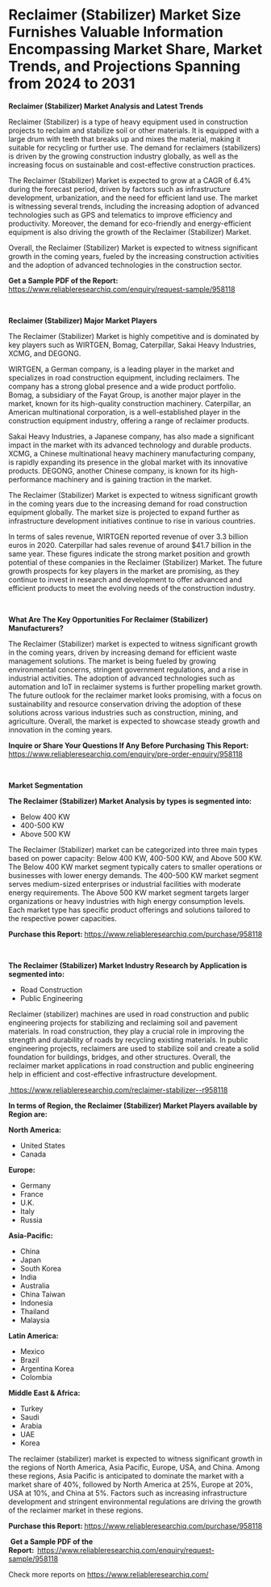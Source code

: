 <p><h1>Reclaimer (Stabilizer) Market Size Furnishes Valuable Information Encompassing Market Share, Market Trends, and Projections Spanning from 2024 to 2031</h1></p><p><strong>Reclaimer (Stabilizer) Market Analysis and Latest Trends</strong></p>
<p><p>Reclaimer (Stabilizer) is a type of heavy equipment used in construction projects to reclaim and stabilize soil or other materials. It is equipped with a large drum with teeth that breaks up and mixes the material, making it suitable for recycling or further use. The demand for reclaimers (stabilizers) is driven by the growing construction industry globally, as well as the increasing focus on sustainable and cost-effective construction practices.</p><p>The Reclaimer (Stabilizer) Market is expected to grow at a CAGR of 6.4% during the forecast period, driven by factors such as infrastructure development, urbanization, and the need for efficient land use. The market is witnessing several trends, including the increasing adoption of advanced technologies such as GPS and telematics to improve efficiency and productivity. Moreover, the demand for eco-friendly and energy-efficient equipment is also driving the growth of the Reclaimer (Stabilizer) Market.</p><p>Overall, the Reclaimer (Stabilizer) Market is expected to witness significant growth in the coming years, fueled by the increasing construction activities and the adoption of advanced technologies in the construction sector.</p></p>
<p><strong>Get a Sample PDF of the Report:&nbsp;</strong> <a href="https://www.reliableresearchiq.com/enquiry/request-sample/958118">https://www.reliableresearchiq.com/enquiry/request-sample/958118</a></p>
<p>&nbsp;</p>
<p><strong>Reclaimer (Stabilizer) Major Market Players</strong></p>
<p><p>The Reclaimer (Stabilizer) Market is highly competitive and is dominated by key players such as WIRTGEN, Bomag, Caterpillar, Sakai Heavy Industries, XCMG, and DEGONG. </p><p>WIRTGEN, a German company, is a leading player in the market and specializes in road construction equipment, including reclaimers. The company has a strong global presence and a wide product portfolio. Bomag, a subsidiary of the Fayat Group, is another major player in the market, known for its high-quality construction machinery. Caterpillar, an American multinational corporation, is a well-established player in the construction equipment industry, offering a range of reclaimer products.</p><p>Sakai Heavy Industries, a Japanese company, has also made a significant impact in the market with its advanced technology and durable products. XCMG, a Chinese multinational heavy machinery manufacturing company, is rapidly expanding its presence in the global market with its innovative products. DEGONG, another Chinese company, is known for its high-performance machinery and is gaining traction in the market.</p><p>The Reclaimer (Stabilizer) Market is expected to witness significant growth in the coming years due to the increasing demand for road construction equipment globally. The market size is projected to expand further as infrastructure development initiatives continue to rise in various countries. </p><p>In terms of sales revenue, WIRTGEN reported revenue of over 3.3 billion euros in 2020. Caterpillar had sales revenue of around $41.7 billion in the same year. These figures indicate the strong market position and growth potential of these companies in the Reclaimer (Stabilizer) Market. The future growth prospects for key players in the market are promising, as they continue to invest in research and development to offer advanced and efficient products to meet the evolving needs of the construction industry.</p></p>
<p>&nbsp;</p>
<p><strong>What Are The Key Opportunities For Reclaimer (Stabilizer) Manufacturers?</strong></p>
<p><p>The Reclaimer (Stabilizer) market is expected to witness significant growth in the coming years, driven by increasing demand for efficient waste management solutions. The market is being fueled by growing environmental concerns, stringent government regulations, and a rise in industrial activities. The adoption of advanced technologies such as automation and IoT in reclaimer systems is further propelling market growth. The future outlook for the reclaimer market looks promising, with a focus on sustainability and resource conservation driving the adoption of these solutions across various industries such as construction, mining, and agriculture. Overall, the market is expected to showcase steady growth and innovation in the coming years.</p></p>
<p><strong>Inquire or Share Your Questions If Any Before Purchasing This Report:</strong> <a href="https://www.reliableresearchiq.com/enquiry/pre-order-enquiry/958118">https://www.reliableresearchiq.com/enquiry/pre-order-enquiry/958118</a></p>
<p>&nbsp;</p>
<p><strong>Market Segmentation</strong></p>
<p><strong>The Reclaimer (Stabilizer) Market Analysis by types is segmented into:</strong></p>
<p><ul><li>Below 400 KW</li><li>400-500 KW</li><li>Above 500 KW</li></ul></p>
<p><p>The Reclaimer (Stabilizer) market can be categorized into three main types based on power capacity: Below 400 KW, 400-500 KW, and Above 500 KW. The Below 400 KW market segment typically caters to smaller operations or businesses with lower energy demands. The 400-500 KW market segment serves medium-sized enterprises or industrial facilities with moderate energy requirements. The Above 500 KW market segment targets larger organizations or heavy industries with high energy consumption levels. Each market type has specific product offerings and solutions tailored to the respective power capacities.</p></p>
<p><strong>Purchase this Report:&nbsp;</strong><a href="https://www.reliableresearchiq.com/purchase/958118">https://www.reliableresearchiq.com/purchase/958118</a></p>
<p>&nbsp;</p>
<p><strong>The Reclaimer (Stabilizer) Market Industry Research by Application is segmented into:</strong></p>
<p><ul><li>Road Construction</li><li>Public Engineering</li></ul></p>
<p><p>Reclaimer (stabilizer) machines are used in road construction and public engineering projects for stabilizing and reclaiming soil and pavement materials. In road construction, they play a crucial role in improving the strength and durability of roads by recycling existing materials. In public engineering projects, reclaimers are used to stabilize soil and create a solid foundation for buildings, bridges, and other structures. Overall, the reclaimer market applications in road construction and public engineering help in efficient and cost-effective infrastructure development.</p></p>
<p><a href="https://www.reliableresearchiq.com/reclaimer-stabilizer--r958118">&nbsp;https://www.reliableresearchiq.com/reclaimer-stabilizer--r958118</a></p>
<p><strong>In terms of Region, the Reclaimer (Stabilizer) Market Players available by Region are:</strong></p>
<p>
    <p> <strong> North America: </strong>
        <ul>
            <li>United States</li>
            <li>Canada</li>
        </ul>
        </p> 
    <p> <strong> Europe: </strong>
        <ul>
            <li>Germany</li>
            <li>France</li>
            <li>U.K.</li>
            <li>Italy</li>
            <li>Russia</li>
        </ul>
        </p> 
    <p> <strong> Asia-Pacific: </strong>
        <ul>
            <li>China</li>
            <li>Japan</li>
            <li>South Korea</li>
            <li>India</li>
            <li>Australia</li>
            <li>China Taiwan</li>
            <li>Indonesia</li>
            <li>Thailand</li>
            <li>Malaysia</li>
        </ul>
        </p> 
    <p> <strong> Latin America: </strong>
        <ul>
            <li>Mexico</li>
            <li>Brazil</li>
            <li>Argentina Korea</li>
            <li>Colombia</li>
        </ul>
        </p> 
    <p> <strong> Middle East & Africa: </strong>
        <ul>
            <li>Turkey</li>
            <li>Saudi</li>
            <li>Arabia</li>
            <li>UAE</li>
            <li>Korea</li>
        </ul>
    </p>
    </p>
<p><p>The reclaimer (stabilizer) market is expected to witness significant growth in the regions of North America, Asia Pacific, Europe, USA, and China. Among these regions, Asia Pacific is anticipated to dominate the market with a market share of 40%, followed by North America at 25%, Europe at 20%, USA at 10%, and China at 5%. Factors such as increasing infrastructure development and stringent environmental regulations are driving the growth of the reclaimer market in these regions.</p></p>
<p><strong>Purchase this Report: </strong><a href="https://www.reliableresearchiq.com/purchase/958118">https://www.reliableresearchiq.com/purchase/958118</a></p>
<p>&nbsp;<strong>Get a Sample PDF of the Report:&nbsp;&nbsp;</strong><a href="https://www.reliableresearchiq.com/enquiry/request-sample/958118">https://www.reliableresearchiq.com/enquiry/request-sample/958118</a></p>
<p><strong></strong></p>
<p>Check more reports on <a href="https://www.reliableresearchiq.com/">https://www.reliableresearchiq.com/</a></p>